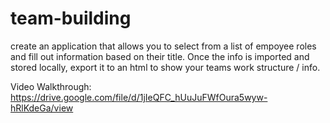 # team-building

create an application that allows you to select from a list of empoyee roles and fill out information based on their title.
Once the info is imported and stored locally, export it to an html to show your teams work structure / info.

Video Walkthrough:
https://drive.google.com/file/d/1jIeQFC_hUuJuFWfOura5wyw-hRlKdeGa/view
